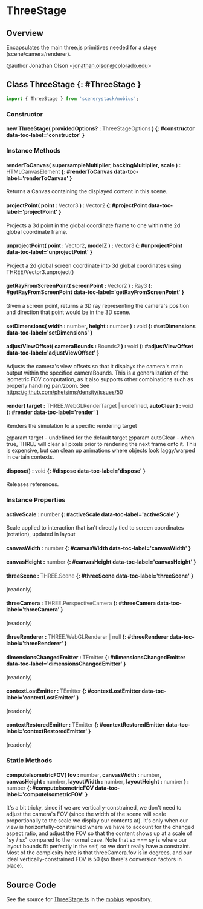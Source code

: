 # ThreeStage

## Overview

Encapsulates the main three.js primitives needed for a stage (scene/camera/renderer).

@author Jonathan Olson &lt;jonathan.olson@colorado.edu&gt;

## Class ThreeStage {: #ThreeStage }


```js
import { ThreeStage } from 'scenerystack/mobius';
```
### Constructor

#### new ThreeStage( providedOptions? : <span style="font-weight: 400; opacity: 80%;">ThreeStageOptions</span> ) {: #constructor data-toc-label='constructor' }

### Instance Methods

#### renderToCanvas( supersampleMultiplier, backingMultiplier, scale ) : <span style="font-weight: 400; opacity: 80%;">HTMLCanvasElement</span> {: #renderToCanvas data-toc-label='renderToCanvas' }

Returns a Canvas containing the displayed content in this scene.

#### projectPoint( point : <span style="font-weight: 400; opacity: 80%;">Vector3</span> ) : <span style="font-weight: 400; opacity: 80%;">Vector2</span> {: #projectPoint data-toc-label='projectPoint' }

Projects a 3d point in the global coordinate frame to one within the 2d global coordinate frame.

#### unprojectPoint( point : <span style="font-weight: 400; opacity: 80%;">Vector2</span>, modelZ ) : <span style="font-weight: 400; opacity: 80%;">Vector3</span> {: #unprojectPoint data-toc-label='unprojectPoint' }

Project a 2d global screen coordinate into 3d global coordinates using THREE/Vector3.unproject()


#### getRayFromScreenPoint( screenPoint : <span style="font-weight: 400; opacity: 80%;">Vector2</span> ) : <span style="font-weight: 400; opacity: 80%;">Ray3</span> {: #getRayFromScreenPoint data-toc-label='getRayFromScreenPoint' }

Given a screen point, returns a 3D ray representing the camera's position and direction that point would be in the
3D scene.

#### setDimensions( width : <span style="font-weight: 400; opacity: 80%;">number</span>, height : <span style="font-weight: 400; opacity: 80%;">number</span> ) : <span style="font-weight: 400; opacity: 80%;">void</span> {: #setDimensions data-toc-label='setDimensions' }

#### adjustViewOffset( cameraBounds : <span style="font-weight: 400; opacity: 80%;">Bounds2</span> ) : <span style="font-weight: 400; opacity: 80%;">void</span> {: #adjustViewOffset data-toc-label='adjustViewOffset' }

Adjusts the camera's view offsets so that it displays the camera's main output within the specified cameraBounds.
This is a generalization of the isometric FOV computation, as it also supports other combinations such as properly
handling pan/zoom. See https://github.com/phetsims/density/issues/50

#### render( target : <span style="font-weight: 400; opacity: 80%;">THREE.WebGLRenderTarget | undefined</span>, autoClear ) : <span style="font-weight: 400; opacity: 80%;">void</span> {: #render data-toc-label='render' }

Renders the simulation to a specific rendering target

@param target - undefined for the default target
@param autoClear - when true, THREE will clear all pixels prior to rendering the next frame onto it. This is
                   expensive, but can clean up animations where objects look laggy/warped in certain contexts.

#### dispose() : <span style="font-weight: 400; opacity: 80%;">void</span> {: #dispose data-toc-label='dispose' }

Releases references.

### Instance Properties

#### activeScale : <span style="font-weight: 400; opacity: 80%;">number</span> {: #activeScale data-toc-label='activeScale' }

Scale applied to interaction that isn't directly tied to screen coordinates (rotation), updated in layout

#### canvasWidth : <span style="font-weight: 400; opacity: 80%;">number</span> {: #canvasWidth data-toc-label='canvasWidth' }

#### canvasHeight : <span style="font-weight: 400; opacity: 80%;">number</span> {: #canvasHeight data-toc-label='canvasHeight' }

#### threeScene : <span style="font-weight: 400; opacity: 80%;">THREE.Scene</span> {: #threeScene data-toc-label='threeScene' }

(readonly)

#### threeCamera : <span style="font-weight: 400; opacity: 80%;">THREE.PerspectiveCamera</span> {: #threeCamera data-toc-label='threeCamera' }

(readonly)

#### threeRenderer : <span style="font-weight: 400; opacity: 80%;">THREE.WebGLRenderer | null</span> {: #threeRenderer data-toc-label='threeRenderer' }

#### dimensionsChangedEmitter : <span style="font-weight: 400; opacity: 80%;">TEmitter</span> {: #dimensionsChangedEmitter data-toc-label='dimensionsChangedEmitter' }

(readonly)

#### contextLostEmitter : <span style="font-weight: 400; opacity: 80%;">TEmitter</span> {: #contextLostEmitter data-toc-label='contextLostEmitter' }

(readonly)

#### contextRestoredEmitter : <span style="font-weight: 400; opacity: 80%;">TEmitter</span> {: #contextRestoredEmitter data-toc-label='contextRestoredEmitter' }

(readonly)

### Static Methods

#### computeIsometricFOV( fov : <span style="font-weight: 400; opacity: 80%;">number</span>, canvasWidth : <span style="font-weight: 400; opacity: 80%;">number</span>, canvasHeight : <span style="font-weight: 400; opacity: 80%;">number</span>, layoutWidth : <span style="font-weight: 400; opacity: 80%;">number</span>, layoutHeight : <span style="font-weight: 400; opacity: 80%;">number</span> ) : <span style="font-weight: 400; opacity: 80%;">number</span> {: #computeIsometricFOV data-toc-label='computeIsometricFOV' }

It's a bit tricky, since if we are vertically-constrained, we don't need to adjust the camera's FOV (since the
width of the scene will scale proportionally to the scale we display our contents at). It's only when our view
is horizontally-constrained where we have to account for the changed aspect ratio, and adjust the FOV so that
the content shows up at a scale of "sy / sx" compared to the normal case. Note that sx === sy is where our
layout bounds fit perfectly in the self, so we don't really have a constraint.
Most of the complexity here is that threeCamera.fov is in degrees, and our ideal vertically-constrained FOV is
50 (so there's conversion factors in place).



## Source Code

See the source for [ThreeStage.ts](https://github.com/phetsims/mobius/blob/main/js/ThreeStage.ts) in the [mobius](https://github.com/phetsims/mobius) repository.
